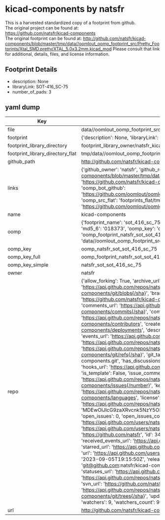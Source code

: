 # kicad-components by natsfr  
This is a harvested standardized copy of a footprint from github.  
The original project can be found at:  
https://github.com/natsfr/kicad-components  
The original footprint can be found at:
http://github.com/natsfr/kicad-components/blob/master/tmp/data//oomlout_oomp_footprint_src/Pretty_Footprints/Xtal_SMD.pretty/XTAL_5.0x3.2mm.kicad_mod
Please consult that link for additional, details, files, and license information.  
## Footprint Details
* description: None  
* libraryLink: SOT-416_SC-75  
* number_of_pads: 3  
## yaml dump  
| Key | Value |  
| --- | --- |  
| file | data//oomlout_oomp_footprint_src/kicad-components/Pretty_Footprints/SOT.pretty/SOT-416_SC-75.kicad_mod |  
| footprint | {'description': None, 'libraryLink': 'SOT-416_SC-75', 'number_of_pads': 3} |  
| footprint_library_directory | footprint_library_owner/natsfr_kicad-components |  
| footprint_library_directory_flat | tmp/data//oomlout_oomp_footprint_src/footprints_flat/natsfr_sot_sot_416_sc_75/working |  
| github_path | http://github.com/natsfr/kicad-components/blob/master/tmp/data//oomlout_oomp_footprint_src/Pretty_Footprints/SOT.pretty/SOT-416_SC-75.kicad_mod |  
| links | {'github_owner': 'natsfr', 'github_repo_name': 'kicad-components', 'github_src': 'http://github.com/natsfr/kicad-components/blob/master/tmp/data//oomlout_oomp_footprint_src/Pretty_Footprints/Xtal_SMD.pretty/XTAL_5.0x3.2mm.kicad_mod', 'github_src_repo': 'https://github.com/natsfr/kicad-components', 'oomp_bot': 'tmp/data//oomlout_oomp_footprint_src/footprints/natsfr_sot_sot_416_sc_75/working', 'oomp_bot_github': 'https://github.com/oomlout/oomlout_oomp_footprint_bot/tree/main/tmp/data//oomlout_oomp_footprint_src/footprints/natsfr_sot_sot_416_sc_75/working', 'oomp_src_flat': 'footprints_flat/tmp/data//oomlout_oomp_footprint_src/footprints_flat/natsfr_sot_sot_416_sc_75/working', 'oomp_src_flat_github': 'https://github.com/oomlout/oomlout_oomp_footprint_src/tree/main/tmp/data//oomlout_oomp_footprint_src/footprints_flat/natsfr_sot_sot_416_sc_75/working'} |  
| name | kicad-components |  
| oomp | {'footprint_name': 'sot_416_sc_75', 'library_name': 'sot', 'md5': '01837342a8e4ea16a5a24af2ba33451f', 'md5_10': '01837342a8', 'md5_5': '01837', 'md5_6': '018373', 'oomp_key': 'oomp_natsfr_sot_sot_416_sc_75', 'oomp_key_extra': 'oomp_footprint_natsfr_sot_sot_416_sc_75', 'oomp_key_full': 'oomp_footprint_natsfr_sot_sot_416_sc_75_018373', 'oomp_key_simple': 'natsfr_sot_sot_416_sc_75', 'original_filename': 'data//oomlout_oomp_footprint_src/kicad-components/Pretty_Footprints/SOT.pretty/SOT-416_SC-75.kicad_mod', 'owner_name': 'natsfr'} |  
| oomp_key | oomp_natsfr_sot_sot_416_sc_75 |  
| oomp_key_full | oomp_footprint_natsfr_sot_sot_416_sc_75 |  
| oomp_key_simple | natsfr_sot_sot_416_sc_75 |  
| owner | natsfr |  
| repo | {'allow_forking': True, 'archive_url': 'https://api.github.com/repos/natsfr/kicad-components/{archive_format}{/ref}', 'archived': False, 'assignees_url': 'https://api.github.com/repos/natsfr/kicad-components/assignees{/user}', 'blobs_url': 'https://api.github.com/repos/natsfr/kicad-components/git/blobs{/sha}', 'branches_url': 'https://api.github.com/repos/natsfr/kicad-components/branches{/branch}', 'clone_url': 'https://github.com/natsfr/kicad-components.git', 'collaborators_url': 'https://api.github.com/repos/natsfr/kicad-components/collaborators{/collaborator}', 'comments_url': 'https://api.github.com/repos/natsfr/kicad-components/comments{/number}', 'commits_url': 'https://api.github.com/repos/natsfr/kicad-components/commits{/sha}', 'compare_url': 'https://api.github.com/repos/natsfr/kicad-components/compare/{base}...{head}', 'contents_url': 'https://api.github.com/repos/natsfr/kicad-components/contents/{+path}', 'contributors_url': 'https://api.github.com/repos/natsfr/kicad-components/contributors', 'created_at': '2010-10-10T20:07:48Z', 'default_branch': 'master', 'deployments_url': 'https://api.github.com/repos/natsfr/kicad-components/deployments', 'description': None, 'disabled': False, 'downloads_url': 'https://api.github.com/repos/natsfr/kicad-components/downloads', 'events_url': 'https://api.github.com/repos/natsfr/kicad-components/events', 'fork': False, 'forks': 4, 'forks_count': 4, 'forks_url': 'https://api.github.com/repos/natsfr/kicad-components/forks', 'full_name': 'natsfr/kicad-components', 'git_commits_url': 'https://api.github.com/repos/natsfr/kicad-components/git/commits{/sha}', 'git_refs_url': 'https://api.github.com/repos/natsfr/kicad-components/git/refs{/sha}', 'git_tags_url': 'https://api.github.com/repos/natsfr/kicad-components/git/tags{/sha}', 'git_url': 'git://github.com/natsfr/kicad-components.git', 'has_discussions': False, 'has_downloads': True, 'has_issues': True, 'has_pages': False, 'has_projects': True, 'has_wiki': True, 'homepage': '', 'hooks_url': 'https://api.github.com/repos/natsfr/kicad-components/hooks', 'html_url': 'https://github.com/natsfr/kicad-components', 'id': 976987, 'is_template': False, 'issue_comment_url': 'https://api.github.com/repos/natsfr/kicad-components/issues/comments{/number}', 'issue_events_url': 'https://api.github.com/repos/natsfr/kicad-components/issues/events{/number}', 'issues_url': 'https://api.github.com/repos/natsfr/kicad-components/issues{/number}', 'keys_url': 'https://api.github.com/repos/natsfr/kicad-components/keys{/key_id}', 'labels_url': 'https://api.github.com/repos/natsfr/kicad-components/labels{/name}', 'language': 'Python', 'languages_url': 'https://api.github.com/repos/natsfr/kicad-components/languages', 'license': None, 'merges_url': 'https://api.github.com/repos/natsfr/kicad-components/merges', 'milestones_url': 'https://api.github.com/repos/natsfr/kicad-components/milestones{/number}', 'mirror_url': None, 'name': 'kicad-components', 'network_count': 4, 'node_id': 'MDEwOlJlcG9zaXRvcnk5NzY5ODc=', 'notifications_url': 'https://api.github.com/repos/natsfr/kicad-components/notifications{?since,all,participating}', 'open_issues': 0, 'open_issues_count': 0, 'owner': {'avatar_url': 'https://avatars.githubusercontent.com/u/347164?v=4', 'events_url': 'https://api.github.com/users/natsfr/events{/privacy}', 'followers_url': 'https://api.github.com/users/natsfr/followers', 'following_url': 'https://api.github.com/users/natsfr/following{/other_user}', 'gists_url': 'https://api.github.com/users/natsfr/gists{/gist_id}', 'gravatar_id': '', 'html_url': 'https://github.com/natsfr', 'id': 347164, 'login': 'natsfr', 'node_id': 'MDQ6VXNlcjM0NzE2NA==', 'organizations_url': 'https://api.github.com/users/natsfr/orgs', 'received_events_url': 'https://api.github.com/users/natsfr/received_events', 'repos_url': 'https://api.github.com/users/natsfr/repos', 'site_admin': False, 'starred_url': 'https://api.github.com/users/natsfr/starred{/owner}{/repo}', 'subscriptions_url': 'https://api.github.com/users/natsfr/subscriptions', 'type': 'User', 'url': 'https://api.github.com/users/natsfr'}, 'private': False, 'pulls_url': 'https://api.github.com/repos/natsfr/kicad-components/pulls{/number}', 'pushed_at': '2023-09-05T19:15:50Z', 'releases_url': 'https://api.github.com/repos/natsfr/kicad-components/releases{/id}', 'size': 22372, 'ssh_url': 'git@github.com:natsfr/kicad-components.git', 'stargazers_count': 9, 'stargazers_url': 'https://api.github.com/repos/natsfr/kicad-components/stargazers', 'statuses_url': 'https://api.github.com/repos/natsfr/kicad-components/statuses/{sha}', 'subscribers_count': 4, 'subscribers_url': 'https://api.github.com/repos/natsfr/kicad-components/subscribers', 'subscription_url': 'https://api.github.com/repos/natsfr/kicad-components/subscription', 'svn_url': 'https://github.com/natsfr/kicad-components', 'tags_url': 'https://api.github.com/repos/natsfr/kicad-components/tags', 'teams_url': 'https://api.github.com/repos/natsfr/kicad-components/teams', 'temp_clone_token': None, 'topics': [], 'trees_url': 'https://api.github.com/repos/natsfr/kicad-components/git/trees{/sha}', 'updated_at': '2023-04-29T10:16:20Z', 'url': 'https://api.github.com/repos/natsfr/kicad-components', 'visibility': 'public', 'watchers': 9, 'watchers_count': 9, 'web_commit_signoff_required': False} |  
| url | http://github.com/natsfr/kicad-components |  

